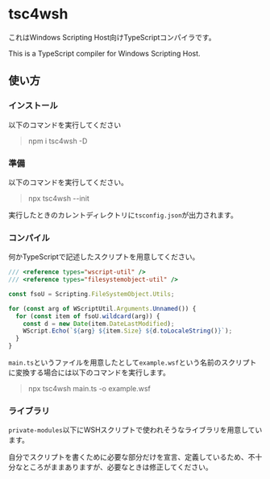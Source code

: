 # tsc4wsh

これはWindows Scripting Host向けTypeScriptコンパイラです。

This is a TypeScript compiler for Windows Scripting Host.

## 使い方

### インストール

以下のコマンドを実行してください

> npm i tsc4wsh -D

### 準備

以下のコマンドを実行してください。

> npx tsc4wsh --init

実行したときのカレントディレクトリに`tsconfig.json`が出力されます。

### コンパイル

何かTypeScriptで記述したスクリプトを用意してください。

```ts
/// <reference types="wscript-util" />
/// <reference types="filesystemobject-util" />

const fsoU = Scripting.FileSystemObject.Utils;

for (const arg of WScriptUtil.Arguments.Unnamed()) {
  for (const item of fsoU.wildcard(arg)) {
    const d = new Date(item.DateLastModified);
    WScript.Echo(`${arg} ${item.Size} ${d.toLocaleString()}`);
  }
}
```

`main.ts`というファイルを用意したとして`example.wsf`という名前のスクリプトに変換する場合には以下のコマンドを実行します。

> npx tsc4wsh main.ts -o example.wsf

### ライブラリ

`private-modules`以下にWSHスクリプトで使われそうなライブラリを用意しています。

自分でスクリプトを書くために必要な部分だけを宣言、定義しているため、不十分なところがままありますが、必要なときは修正してください。

